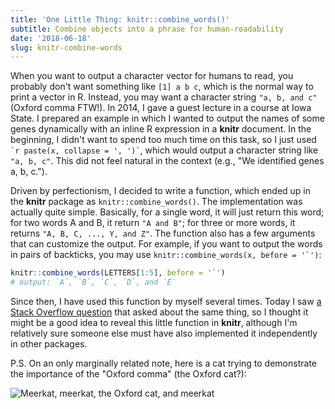 ```yaml
---
title: 'One Little Thing: knitr::combine_words()'
subtitle: Combine objects into a phrase for human-readability
date: '2018-06-18'
slug: knitr-combine-words
---
```


When you want to output a character vector for humans to read, you probably don't want something like `[1] a b c`, which is the normal way to print a vector in R. Instead, you may want a character string `"a, b, and c"` (Oxford comma FTW!). In 2014, I gave a guest lecture in a course at Iowa State. I prepared an example in which I wanted to output the names of some genes dynamically with an inline R expression in a **knitr** document. In the beginning, I didn't want to spend too much time on this task, so I just used `` `r paste(x, collapse = ', ')` ``, which would output a character string like `"a, b, c"`. This did not feel natural in the context (e.g., "We identified genes a, b, c.").

Driven by perfectionism, I decided to write a function, which ended up in the **knitr** package as `knitr::combine_words()`. The implementation was actually quite simple. Basically, for a single word, it will just return this word; for two words A and B, it return `"A and B"`; for three or more words, it returns `"A, B, C, ..., Y, and Z"`. The function also has a few arguments that can customize the output. For example, if you want to output the words in pairs of backticks, you may use ``knitr::combine_words(x, before = '`')``:

```r
knitr::combine_words(LETTERS[1:5], before = '`')
# output: `A`, `B`, `C`, `D`, and `E`
```

Since then, I have used this function by myself several times. Today I saw [a Stack Overflow question](https://stackoverflow.com/q/50899805/559676) that asked about the same thing, so I thought it might be a good idea to reveal this little function in **knitr**, although I'm relatively sure someone else must have also implemented it independently in other packages.

P.S. On an only marginally related note, here is a cat trying to demonstrate the importance of the "Oxford comma" (the Oxford cat?):

![Meerkat, meerkat, the Oxford cat, and meerkat](https://slides.yihui.name/gif/camouflage-3.jpg)
